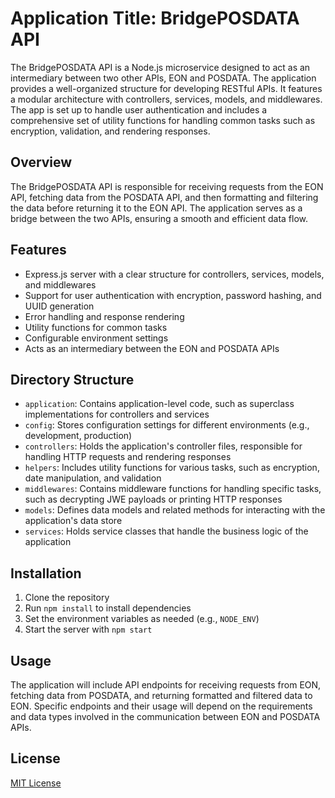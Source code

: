 Application Title: BridgePOSDATA API
====================================

The BridgePOSDATA API is a Node.js microservice designed to act as an intermediary between two other APIs, EON and POSDATA. The application provides a well-organized structure for developing RESTful APIs. It features a modular architecture with controllers, services, models, and middlewares. The app is set up to handle user authentication and includes a comprehensive set of utility functions for handling common tasks such as encryption, validation, and rendering responses.

Overview
--------

The BridgePOSDATA API is responsible for receiving requests from the EON API, fetching data from the POSDATA API, and then formatting and filtering the data before returning it to the EON API. The application serves as a bridge between the two APIs, ensuring a smooth and efficient data flow.

Features
--------

-   Express.js server with a clear structure for controllers, services, models, and middlewares
-   Support for user authentication with encryption, password hashing, and UUID generation
-   Error handling and response rendering
-   Utility functions for common tasks
-   Configurable environment settings
-   Acts as an intermediary between the EON and POSDATA APIs

Directory Structure
-------------------

-   `application`: Contains application-level code, such as superclass implementations for controllers and services
-   `config`: Stores configuration settings for different environments (e.g., development, production)
-   `controllers`: Holds the application's controller files, responsible for handling HTTP requests and rendering responses
-   `helpers`: Includes utility functions for various tasks, such as encryption, date manipulation, and validation
-   `middlewares`: Contains middleware functions for handling specific tasks, such as decrypting JWE payloads or printing HTTP responses
-   `models`: Defines data models and related methods for interacting with the application's data store
-   `services`: Holds service classes that handle the business logic of the application

Installation
------------

1.  Clone the repository
2.  Run `npm install` to install dependencies
3.  Set the environment variables as needed (e.g., `NODE_ENV`)
4.  Start the server with `npm start`

Usage
-----

The application will include API endpoints for receiving requests from EON, fetching data from POSDATA, and returning formatted and filtered data to EON. Specific endpoints and their usage will depend on the requirements and data types involved in the communication between EON and POSDATA APIs.

License
-------

[MIT License](https://chat.openai.com/c/LICENSE)